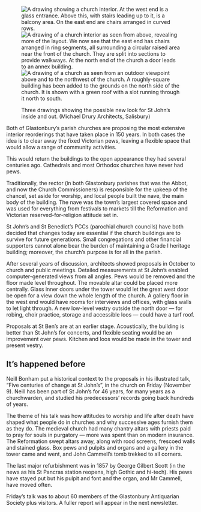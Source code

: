 <figure>
<img src="../church-stj899.jpg" alt="A drawing showing a church interior. At the west end is a glass entrance. Above this, with stairs leading up to it, is a balcony area. On the east end are chairs arranged in curved rows.">
<img src="../church-stj901.jpg" alt="A drawing of a church interior as seen from above, revealing more of the layout. We now see that the east end has chairs arranged in ring segments, all surrounding a circular raised area near the front of the church. They are split into sections to provide walkways. At the north end of the church a door leads to an annex building.">
<img src="../church-stj919.jpg" alt="A drawing of a church as seen from an outdoor viewpoint above and to the northwest of the church. A roughly-square building has been added to the grounds on the north side of the church. It is shown with a green roof with a slot running through it north to south.">
<figcaption>

Three drawings showing the possible new look for St John’s inside and
out. (Michael Drury Architects, Salisbury)

</figcaption>
</figure>

Both of Glastonbury’s parish churches are proposing the most extensive
interior reorderings that have taken place in 150 years. In both cases
the idea is to clear away the fixed Victorian pews, leaving a flexible
space that would allow a range of community activities.

This would return the buildings to the open appearance they had several
centuries ago. Cathedrals and most Orthodox churches have never had
pews.

Traditionally, the rector (in both Glastonbury parishes that was the
Abbot, and now the Church Commissioners) is responsible for the upkeep
of the chancel, set aside for worship, and local people built the nave,
the main body of the building. The nave was the town’s largest covered
space and was used for everything from festivals to markets till the
Reformation and Victorian reserved-for-religion attitude set in.

St John’s and St Benedict’s PCCs (parochial church councils) have both
decided that changes today are essential if the church buildings are to
survive for future generations. Small congregations and other financial
supporters cannot alone bear the burden of maintaining a Grade I
heritage building; moreover, the church’s purpose is for all in the
parish.

After several years of discussion, architects showed proposals in
October to church and public meetings. Detailed measurements at St
John’s enabled computer-generated views from all angles. Pews would be
removed and the floor made level throughout. The movable altar could be
placed more centrally. Glass inner doors under the tower would let the
great west door be open for a view down the whole length of the church.
A gallery floor in the west end would have rooms for interviews and
offices, with glass walls to let light through. A new low-level vestry
outside the north door — for robing, choir practice, storage and
accessible loos — could have a turf roof.

Proposals at St Ben’s are at an earlier stage. Acoustically, the
building is better than St John’s for concerts, and flexible seating
would be an improvement over pews. Kitchen and loos would be made in the
tower and present vestry.

It’s happened before
--------------------

Neill Bonham put a historical context to the proposals in his
illustrated talk, “Five centuries of change at St John’s”, in the church
on Friday (November 9). Neill has been part of St John’s for 46 years,
for many years as a churchwarden, and studied his predecessors’ records
going back hundreds of years.

The theme of his talk was how attitudes to worship and life after death
have shaped what people do in churches and why successive ages furnish
them as they do. The medieval church had many chantry altars with
priests paid to pray for souls in purgatory — more was spent than on
modern insurance. The Reformation swept altars away, along with rood
screens, frescoed walls and stained glass. Box pews and pulpits and
organs and a gallery in the tower came and went, and John Cammell’s tomb
trekked to all corners.

The last major refurbishment was in 1857 by George Gilbert Scott (in the
news as his St Pancras station reopens, high Gothic and hi-tech). His
pews have stayed put but his pulpit and font and the organ, and Mr
Cammell, have moved often.

Friday’s talk was to about 60 members of the Glastonbury Antiquarian
Society plus visitors. A fuller report will appear in the next
newsletter.

